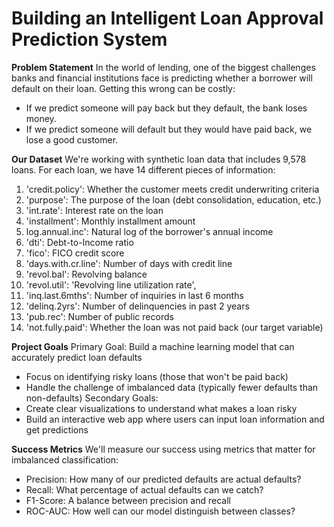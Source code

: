 # Building an Intelligent Loan Approval Prediction System

**Problem Statement**
In the world of lending, one of the biggest challenges banks and financial institutions face is predicting whether a borrower will default on their loan. Getting this wrong can be costly:
*	If we predict someone will pay back but they default, the bank loses money.
*	If we predict someone will default but they would have paid back, we lose a good customer.

**Our Dataset**
We're working with synthetic loan data that includes 9,578 loans. For each loan, we have 14 different pieces of information:
1.	'credit.policy': Whether the customer meets credit underwriting criteria
2.	'purpose': The purpose of the loan (debt consolidation, education, etc.)
3.	'int.rate': Interest rate on the loan
4.	'installment': Monthly installment amount
5.	log.annual.inc': Natural log of the borrower's annual income
6.	'dti': Debt-to-Income ratio
7.	'fico': FICO credit score
8.	'days.with.cr.line': Number of days with credit line
9.	'revol.bal': Revolving balance
10.	'revol.util': 'Revolving line utilization rate',
11.	'inq.last.6mths': Number of inquiries in last 6 months
12.	'delinq.2yrs': Number of delinquencies in past 2 years
13.	'pub.rec': Number of public records
14.	'not.fully.paid': Whether the loan was not paid back (our target variable)


**Project Goals**
Primary Goal: Build a machine learning model that can accurately predict loan defaults
*	Focus on identifying risky loans (those that won't be paid back)
*	Handle the challenge of imbalanced data (typically fewer defaults than non-defaults)
Secondary Goals:
*	Create clear visualizations to understand what makes a loan risky
*	Build an interactive web app where users can input loan information and get predictions

**Success Metrics**
We'll measure our success using metrics that matter for imbalanced classification:

*	Precision: How many of our predicted defaults are actual defaults?
*	Recall: What percentage of actual defaults can we catch?
*	F1-Score: A balance between precision and recall
*	ROC-AUC: How well can our model distinguish between classes?



